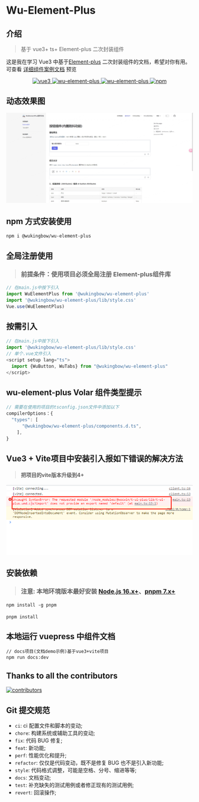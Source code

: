 # Wu-Element-Plus

## 介绍

> 基于 vue3+ ts+ Element-plus 二次封装组件

这是我在学习 Vue3 中基于[Element-plus](https://element-plus.org/zh-CN/) 二次封装组件的文档，希望对你有用。可查看 [详细组件案例文档](https://Wukingbow.github.io/wu-element-plus/) 预览

<p align="center">
  <a href="https://github.com/vuejs/vue" target="_blank">
    <img src="https://img.shields.io/badge/vue-3.2.36-brightgreen.svg" alt="vue3">
  </a>
  <a href="https://gitee.com/wujinbao/wu-element-plus/stargazers" target="_blank">
    <img src="https://gitee.com/wujinbao/wu-element-plus/badge/star.svg?theme=dark" alt="wu-element-plus">
  </a>
   <a href="https://github.com/Wukingbow/wu-element-plus/stargazers" target="_blank">
    <img src="https://img.shields.io/github/stars/Wukingbow/wu-element-plus.svg" alt="wu-element-plus">
  </a>
   <a href="https://www.npmjs.com/package/@wukingbow/wu-element-plus" target="_blank">
      <img alt="npm" src="https://img.shields.io/npm/v/@wukingbow/wu-element-plus.svg" />
    </a>
</p>

## 动态效果图

<img src="./README_GIF/WuElementPlus__demo.png">

## npm 方式安装使用

```shell
npm i @wukingbow/wu-element-plus
```

## 全局注册使用

> ### 前提条件：使用项目必须全局注册 Element-plus组件库

```js
// 在main.js中按下引入
import WuElementPlus from '@wukingbow/wu-element-plus'
import '@wukingbow/wu-element-plus/lib/style.css'
Vue.use(WuElementPlus)
```

## 按需引入

```js
// 在main.js中按下引入
import '@wukingbow/wu-element-plus/lib/style.css'
// 单个.vue文件引入
<script setup lang="ts">
  import {WuButton, WuTabs} from "@wukingbow/wu-element-plus"
</script>
```

## wu-element-plus Volar 组件类型提示

```js
// 需要在使用的项目的tsconfig.json文件中添加以下
compilerOptions：{
  "types": [
      "@wukingbow/wu-element-plus/components.d.ts",
    ],
}

```
## Vue3 + Vite项目中安装引入报如下错误的解决方法
> #### 把项目的vite版本升级到4+

<img src="./README_GIF/error.png">

## 安装依赖
> ### 注意: 本地环境版本最好安装 [Node.js 16.x+](https://nodejs.org/en)、[pnpm 7.x+](https://github.com/pnpm/pnpm/)

```shell
npm install -g pnpm

pnpm install

```

## 本地运行 vuepress 中组件文档

```shell
// docs项目(文档demo示例)基于vue3+vite项目
npm run docs:dev

```

## Thanks to all the contributors

<a href="https://github.com/Wukingbow/wu-element-plus/graphs/contributors">
  <img src="https://contrib.rocks/image?repo=Wukingbow/wu-element-plus" alt="contributors" />
</a>

## Git 提交规范

- `ci`: ci 配置文件和脚本的变动;
- `chore`: 构建系统或辅助工具的变动;
- `fix`: 代码 BUG 修复;
- `feat`: 新功能;
- `perf`: 性能优化和提升;
- `refactor`: 仅仅是代码变动，既不是修复 BUG 也不是引入新功能;
- `style`: 代码格式调整，可能是空格、分号、缩进等等;
- `docs`: 文档变动;
- `test`: 补充缺失的测试用例或者修正现有的测试用例;
- `revert`: 回滚操作;
